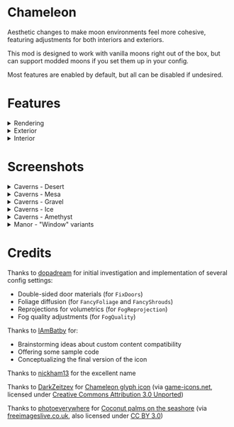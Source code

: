 # Chameleon

Aesthetic changes to make moon environments feel more cohesive, featuring adjustments for both interiors and exteriors.

This mod is designed to work with vanilla moons right out of the box, but can support modded moons if you set them up in your config.

Most features are enabled by default, but all can be disabled if undesired.

# Features

<details>
<summary>Rendering</summary>

- `PlanetPreview` - You can see the planet and moon you are currently orbiting on the ship's external camera. (Restored feature from v38)
  - Disable this setting if you experience over-exposed lighting on the ship (such as when using [Celestial Tint](https://thunderstore.io/c/lethal-company/p/sfDesat/Celestial_Tint/))
- `FancyFoliage` - Improves the shaders used on foliage to allow light to spread through the leaves.
- `FancyShrouds` - Applies the same visual improvements from `FancyFoliage` to Vain Shrouds (for [YesFox](https://thunderstore.io/c/lethal-company/p/Dev1A3/YesFox/) users)
- `FogQuality` - Increases the quality of fog volumes, to reduce visible noise ("graininess") but at the cost of performance.
- `FogReprojection` - Also reduces fog noise. "Light shapes" have much better definition.
  - This setting will cause flashlights (and other extremely dynamic light sources) to leave trails behind when they are moving at high speeds.
  - Since it's not a drop-in improvement, it is disabled by default, but give it a try if `FogQuality` settings are too expensive for you!
- `FixTitanVolume` - Fixes Titan using the wrong volumetric profile. (Most notably, the sky is erroneously a lot brighter than the other snowy moons)
- `FixArtificeVolume` - Fixes Artifice's volumetric profile, which has the exact opposite issue of Titan (uses the snowy profile instead of the default)
  - This change is a lot more subjective, and thus is disabled by default.
  - It makes the sky a lot clearer, and in general, makes everything brighter and feel more lively
  
</details>

<details>
<summary>Exterior</summary>

- `FancyEntranceDoors` - Replaces the main entrance doors with the fancy variant when a manor interior generates.
- `RecolorRandomRocks` - Randomly generated boulders (on the surface) will be snow white on blizzard moons.
- `RainyMarch` - March will experience near-constant drizzling rain, just like the terminal says. (Does not affect quicksand generation)
- `StormyGordion` - Gordion will experience near-constant heavy rain, as in the terminal. (Lightning does not strike at The Company)
  - Choose from `Never`, `Chance`, or `Always`.
  - The specific chance is dynamic and non-configurable.
- `EclipsesBlockMusic` - Prevent the morning/afternoon ambient tracks from playing during Eclipsed weather, which has its own ambience.
- `SnowyGiants` - Forest Keepers will blend in more with the environment when they spawn on snowy moons.
  - If you experience issues with other skin mods, you should disable this.

</details>

<details>
<summary>Interior</summary>

- `DoorLightColors` - The light shining behind the entrance doors (on factory and mineshaft) will change color depending on the current moon, weather conditions, and time of day.
- `PowerOffBreakerBox` - Turns off the light on the breaker box when the apparatus gets unplugged.
- `FixDoorMeshes` - Fixes factory doors not displaying glass on both sides of the frame. Fixes doorknobs looking broken on one side of all door variants (except mineshaft's)
- `WeatherAmbience` - Makes rain and blizzards faintly audible while inside of the building.
  - Volume slider goes from 0 (0%) to 1 (100%).

<details>
<summary>Interior - Manor</summary>

- `PowerOffWindows` - Turns off the "fake windows" when the breaker box is turned off.
- `WindowVariants` - Changes the images on the \"fake windows\" to better match the exterior of the current moon.

</details>

<details>
<summary>Interior - Mineshaft</summary>

- `VanillaCavesList` - Lets you specify the weight of vanilla caverns on moons (in case you want random variation)
- `IceCavesList` - A list of moons that support generating ice caverns.
- `AmethystCavesList` - A list of moons that support generating amethyst caverns.
- `DesertCavesList` - A list of moons that support generating desert caverns.
- `MesaCavesList` - A list of moons that support generating mesa caverns.
- `GravelCavesList` - A list of moons that support generating gravel caverns.
- `AutoAdaptSnow` - Automatically enables ice caverns on modded moons if they are snowy. If you use [Artifice Blizzard](https://thunderstore.io/c/lethal-company/p/ButteryStancakes/ArtificeBlizzard/), this will also enable ice caves specifically when the surface is snowy.

</details>
</details>

# Screenshots

<details>
<summary>Caverns - Desert</summary>
<img src="https://i.imgur.com/8XjbTuJ.png" alt="Desert #1" width="640"/>
<img src="https://i.imgur.com/mp8ON5D.png" alt="Desert #2" width="640"/>
<img src="https://i.imgur.com/v2Q1hHu.png" alt="Desert #3" width="640"/>
<img src="https://i.imgur.com/JQOW2VS.png" alt="Desert #4" width="640"/>
</details>
<details>
<summary>Caverns - Mesa</summary>
<img src="https://i.imgur.com/y920SET.png" alt="Mesa #1" width="640"/>
<img src="https://i.imgur.com/D9HkxEA.png" alt="Mesa #2" width="640"/>
<img src="https://i.imgur.com/lyVJ2O0.png" alt="Mesa #3" width="640"/>
</details>
<details>
<summary>Caverns - Gravel</summary>
<img src="https://i.imgur.com/VqT9cri.png" alt="Gravel #1" width="640"/>
<img src="https://i.imgur.com/dKZk5zW.png" alt="Gravel #2" width="640"/>
<img src="https://i.imgur.com/dEgrBUm.png" alt="Gravel #3" width="640"/>
<img src="https://i.imgur.com/g0JCUoU.png" alt="Gravel #4" width="640"/>
</details>
<details>
<summary>Caverns - Ice</summary>
<img src="https://i.imgur.com/UA5itVd.png" alt="Ice #1" width="640"/>
<img src="https://i.imgur.com/zvnEmkX.png" alt="Ice #2" width="640"/>
<img src="https://i.imgur.com/syLfMkk.png" alt="Ice #3" width="640"/>
<img src="https://i.imgur.com/VHqPrPV.png" alt="Ice #4" width="640"/>
</details>
<details>
<summary>Caverns - Amethyst</summary>
<img src="https://i.imgur.com/YJdbTRj.png" alt="Amethyst #1" width="640"/>
<img src="https://i.imgur.com/ARmyWce.png" alt="Amethyst #2" width="640"/>
<img src="https://i.imgur.com/KzzJVEK.png" alt="Amethyst #3" width="640"/>
<img src="https://i.imgur.com/n4cVj2q.png" alt="Amethyst #4" width="640"/>
</details>
<details>
<summary>Manor - "Window" variants</summary>
<img src="https://i.imgur.com/0EivcoG.png" alt="Experimentation, Assurance, Offense" width="640"/>
<img src="https://i.imgur.com/PpoXOx3.png" alt="Rend, Dine, Titan" width="640"/>
</details>

# Credits

Thanks to [dopadream](https://thunderstore.io/c/lethal-company/p/dopadream/) for initial investigation and implementation of several config settings:
- Double-sided door materials (for `FixDoors`)
- Foliage diffusion (for `FancyFoliage` and `FancyShrouds`)
- Reprojections for volumetrics (for `FogReprojection`)
- Fog quality adjustments (for `FogQuality`)

Thanks to [IAmBatby](https://thunderstore.io/c/lethal-company/p/IAmBatby/) for:
- Brainstorming ideas about custom content compatibility
- Offering some sample code
- Conceptualizing the final version of the icon

Thanks to [nickham13](https://thunderstore.io/c/lethal-company/p/nickham13/) for the excellent name

Thanks to [DarkZeitzev](https://www.deviantart.com/darkzaitzev) for [Chameleon glyph icon](https://game-icons.net/1x1/darkzaitzev/chameleon-glyph.html) (via [game-icons.net](https://game-icons.net/), licensed under [Creative Commons Attribution 3.0 Unported](https://creativecommons.org/licenses/by/3.0/))

Thanks to [photoeverywhere](http://photoeverywhere.co.uk/) for [Coconut palms on the seashore](https://www.freeimageslive.co.uk/free_stock_image/coconut-palms-jpg) (via [freeimageslive.co.uk](https://www.freeimageslive.co.uk/), also licensed under [CC BY 3.0](https://creativecommons.org/licenses/by/3.0/))